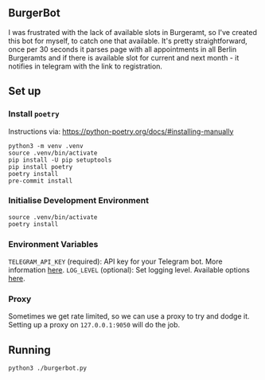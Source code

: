 ## BurgerBot

I was frustrated with the lack of available slots in Burgeramt, so I've created this bot for myself, to catch one that available. It's pretty straightforward, once per 30 seconds it parses page with all appointments in all Berlin Burgeramts and if there is available slot for current and next month - it notifies in telegram with the link to registration.

## Set up

### Install `poetry`

Instructions via: https://python-poetry.org/docs/#installing-manually

```
python3 -m venv .venv
source .venv/bin/activate
pip install -U pip setuptools
pip install poetry
poetry install
pre-commit install
```

### Initialise Development Environment

```
source .venv/bin/activate
poetry install
```

### Environment Variables

`TELEGRAM_API_KEY` (required): API key for your Telegram bot. More information [here](https://core.telegram.org/bots).
`LOG_LEVEL` (optional): Set logging level. Available options [here](https://docs.python.org/3/library/logging.html#levels).

### Proxy

Sometimes we get rate limited, so we can use a proxy to try and dodge it. Setting up a proxy on `127.0.0.1:9050` will do the job.

## Running

```
python3 ./burgerbot.py
```
